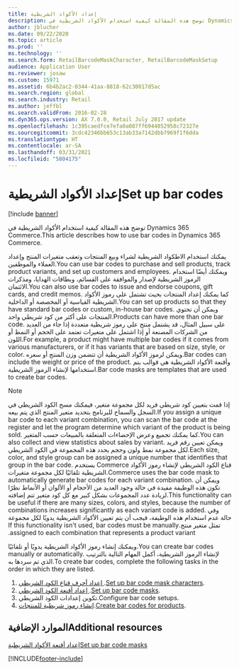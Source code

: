 ```yaml
---
title: إعداد الأكواد الشريطية
description: توضح هذه المقالة كيفية استخدام الأكواد الشريطية في Dynamics 365 Commerce.
author: jblucher
ms.date: 09/22/2020
ms.topic: article
ms.prod: ''
ms.technology: ''
ms.search.form: RetailBarcodeMaskCharacter, RetailBarcodeMaskSetup
audience: Application User
ms.reviewer: josaw
ms.custom: 15971
ms.assetid: 6b4b2ac2-0344-41aa-8818-62c30017d5ac
ms.search.region: global
ms.search.industry: Retail
ms.author: jeffbl
ms.search.validFrom: 2016-02-28
ms.dyn365.ops.version: AX 7.0.0, Retail July 2017 update
ms.openlocfilehash: 1c395caedfce7efa0a087ff6944052958c72327e
ms.sourcegitcommit: 3cdc42346bb653c13ab33a7142dbb7969f1f6dda
ms.translationtype: HT
ms.contentlocale: ar-SA
ms.lasthandoff: 03/31/2021
ms.locfileid: "5804175"
---
```

# <a name="set-up-bar-codes"></a><span data-ttu-id="45984-103">إعداد الأكواد الشريطية</span><span class="sxs-lookup"><span data-stu-id="45984-103">Set up bar codes</span></span>

[!include [banner](includes/banner.md)]

<span data-ttu-id="45984-104">توضح هذه المقالة كيفية استخدام الأكواد الشريطية في Dynamics 365 Commerce.</span><span class="sxs-lookup"><span data-stu-id="45984-104">This article describes how to use bar codes in Dynamics 365 Commerce.</span></span>

<span data-ttu-id="45984-105">يمكنك استخدام الاطكواد الشريطية لشراء وبيع المنتجات وتعقب متغيرات المنتج وإعداد العملاء والموظفين.</span><span class="sxs-lookup"><span data-stu-id="45984-105">You can use bar codes to purchase and sell products, track product variants, and set up customers and employees.</span></span> <span data-ttu-id="45984-106">ويمكنك أيضًا استخدام الرموز الشريطية لإصدار والموافقة على القسائم، وبطاقات الهدايا، ومذكرات الائتمان.</span><span class="sxs-lookup"><span data-stu-id="45984-106">You can also use bar codes to issue and endorse coupons, gift cards, and credit memos.</span></span> <span data-ttu-id="45984-107">كما يمكنك إعداد المنتجات بحيث تشتمل على رموز الأكواد الشريطية القياسية أو المخصصة أو الداخلية.</span><span class="sxs-lookup"><span data-stu-id="45984-107">You can set up products so that they have standard bar codes or custom, in-house bar codes.</span></span> <span data-ttu-id="45984-108">ويمكن أن تحتوي المنتجات على أكثر من كود شريطي واحد.</span><span class="sxs-lookup"><span data-stu-id="45984-108">Products can have more than one bar code.</span></span> <span data-ttu-id="45984-109">على سبيل المثال، قد يشتمل منتج على رموز شريطية متعددة إذا جاء من العديد من الشركات المصنعة أو إذا اشتمل على متغيرات تعتمد على الحجم أو النمط أو اللون.</span><span class="sxs-lookup"><span data-stu-id="45984-109">For example, a product might have multiple bar codes if it comes from various manufacturers, or if it has variants that are based on size, style, or color.</span></span> <span data-ttu-id="45984-110">ويمكن لرموز الأكواد الشريطية أن تتضمن وزن المنتج أو سعره.</span><span class="sxs-lookup"><span data-stu-id="45984-110">Bar codes can include the weight or price of the product.</span></span> <span data-ttu-id="45984-111">وأقنعة الأكواد الشريطية هي قوالب يتم استخدامها لإنشاء الرموز الشريطية.</span><span class="sxs-lookup"><span data-stu-id="45984-111">Bar code masks are templates that are used to create bar codes.</span></span>

> [!NOTE]
> <span data-ttu-id="45984-112">إذا قمت بتعيين كود شريطي فريد لكل مجموعة متغير، فيمكنك مسح الكود الشريطي في السجل والسماح للبرنامج بتحديد متغير المنتج الذي يتم بيعه.</span><span class="sxs-lookup"><span data-stu-id="45984-112">If you assign a unique bar code to each variant combination, you can scan the bar code at the register and let the program determine which variant of the product is being sold.</span></span> <span data-ttu-id="45984-113">كما يمكنك تجميع وعرض الإحصاءات المتعلقة بالمبيعات حسب المتغير.</span><span class="sxs-lookup"><span data-stu-id="45984-113">You can also collect and view statistics about sales by variant.</span></span> <span data-ttu-id="45984-114">ويمكن تعيين رقم فريد لكل مجموعة نمط ولون وحجم يحدد هذه المجموعة في الكود الشريطي.</span><span class="sxs-lookup"><span data-stu-id="45984-114">Each size, color, and style group can be assigned a unique number that identifies that group in the bar code.</span></span> <span data-ttu-id="45984-115">يستخدم Commerce قناع الكود الشريطي لإنشاء رموز الأكواد الشريطية تلقائيًا لكل مجموعة متغيرات.</span><span class="sxs-lookup"><span data-stu-id="45984-115">Commerce uses the bar code mask to automatically generate bar codes for each variant combination.</span></span> <span data-ttu-id="45984-116">ويمكن أن تكون هذه الوظيفة مفيدة في حالة وجود العديد من الأحجام أو الألوان أو الأنماط نظرًا لزيادة عدد المجموعات بشكل كبير مع كل كود متغير تتم إضافته.</span><span class="sxs-lookup"><span data-stu-id="45984-116">This functionality can be useful if there are many sizes, colors, and styles, because the number of combinations increases significantly as each variant code is added.</span></span> <span data-ttu-id="45984-117">‏‫وفي حالة عدم استخدام هذه الوظيفة، فيجب أن يتم تعيين الأكواد الشريطية يدويًا لكل مجموعة تمثل متغير منتج.</span><span class="sxs-lookup"><span data-stu-id="45984-117">If this functionality isn't used, bar codes must be manually assigned to each combination that represents a product variant.</span></span>

<span data-ttu-id="45984-118">ويمكنك إنشاء رموز الأكواد الشريطية يدويًا أو تلقائيًا.</span><span class="sxs-lookup"><span data-stu-id="45984-118">You can create bar codes manually or automatically.</span></span> <span data-ttu-id="45984-119">لإنشاء الرموز الشريطية، أكمل المهام التالية بالترتيب الذي تم سردها به.</span><span class="sxs-lookup"><span data-stu-id="45984-119">To create bar codes, complete the following tasks in the order in which they are listed.</span></span>

1. <span data-ttu-id="45984-120">[إعداد أحرف قناع الكود الشريطي ](set-up-bar-code-masks.md).</span><span class="sxs-lookup"><span data-stu-id="45984-120">[Set up bar code mask characters](set-up-bar-code-masks.md).</span></span>
2. <span data-ttu-id="45984-121">[إعداد أقنعة الكود الشريطي ](set-up-bar-code-masks.md).</span><span class="sxs-lookup"><span data-stu-id="45984-121">[Set up bar code masks](set-up-bar-code-masks.md).</span></span>
3. <span data-ttu-id="45984-122">تكوين إعدادات الكود الشريطي.</span><span class="sxs-lookup"><span data-stu-id="45984-122">Configure bar code setups.</span></span>
4. <span data-ttu-id="45984-123">[إنشاء رموز شريطية للمنتجات](../supply-chain/pim/tasks/create-bar-code-product.md).</span><span class="sxs-lookup"><span data-stu-id="45984-123">[Create bar codes for products](../supply-chain/pim/tasks/create-bar-code-product.md).</span></span>

## <a name="additional-resources"></a><span data-ttu-id="45984-124">الموارد الإضافية</span><span class="sxs-lookup"><span data-stu-id="45984-124">Additional resources</span></span>

[<span data-ttu-id="45984-125">إعداد أقنعة الأكواد الشريطية</span><span class="sxs-lookup"><span data-stu-id="45984-125">Set up bar code masks</span></span>](set-up-bar-code-masks.md)


[!INCLUDE[footer-include](../includes/footer-banner.md)]
